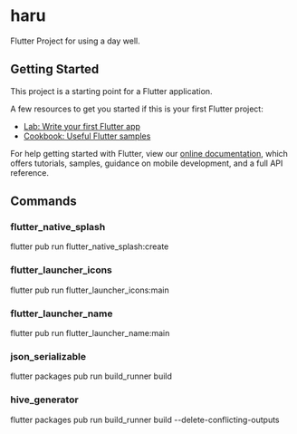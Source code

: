 # haru

Flutter Project for using a day well.

## Getting Started

This project is a starting point for a Flutter application.

A few resources to get you started if this is your first Flutter project:

- [Lab: Write your first Flutter app](https://flutter.dev/docs/get-started/codelab)
- [Cookbook: Useful Flutter samples](https://flutter.dev/docs/cookbook)

For help getting started with Flutter, view our
[online documentation](https://flutter.dev/docs), which offers tutorials,
samples, guidance on mobile development, and a full API reference.

## Commands

### flutter_native_splash

flutter pub run flutter_native_splash:create
### flutter_launcher_icons

flutter pub run flutter_launcher_icons:main

### flutter_launcher_name
flutter pub run flutter_launcher_name:main

### json_serializable

flutter packages pub run build_runner build

### hive_generator
flutter packages pub run build_runner build --delete-conflicting-outputs


